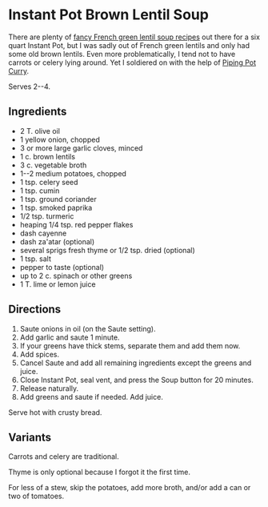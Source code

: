 [Instant Pot]: ../indices/instantPot.html

# Instant Pot Brown Lentil Soup

There are plenty of [fancy French green lentil soup recipes](https://www.thespruceeats.com/instant-pot-lentil-soup-4782599) out there for a six quart Instant Pot, but I was sadly out of French green lentils and only had some old brown lentils.  Even more problematically, I tend not to have carrots or celery lying around.  Yet I soldiered on with the help of [Piping Pot Curry](https://pipingpotcurry.com/brown-lentil-soup-pressure-cooker/).

Serves 2--4.

## Ingredients

* 2 T. olive oil
* 1 yellow onion, chopped
* 3 or more large garlic cloves, minced
* 1 c. brown lentils
* 3 c. vegetable broth
* 1--2 medium potatoes, chopped
* 1 tsp. celery seed
* 1 tsp. cumin
* 1 tsp. ground coriander
* 1 tsp. smoked paprika
* 1/2 tsp. turmeric
* heaping 1/4 tsp. red pepper flakes
* dash cayenne
* dash za'atar (optional)
* several sprigs fresh thyme or 1/2 tsp. dried (optional)
* 1 tsp. salt
* pepper to taste (optional)
* up to 2 c. spinach or other greens
* 1 T. lime or lemon juice

## Directions

1. Saute onions in oil (on the Saute setting).
2. Add garlic and saute 1 minute.
3. If your greens have thick stems, separate them and add them now.
4. Add spices.
5. Cancel Saute and add all remaining ingredients except the greens and juice.
5. Close Instant Pot, seal vent, and press the Soup button for 20 minutes.
6. Release naturally.
7. Add greens and saute if needed.  Add juice.

Serve hot with crusty bread.

## Variants

Carrots and celery are traditional.

Thyme is only optional because I forgot it the first time.

For less of a stew, skip the potatoes, add more broth, and/or add a can or two of tomatoes.
